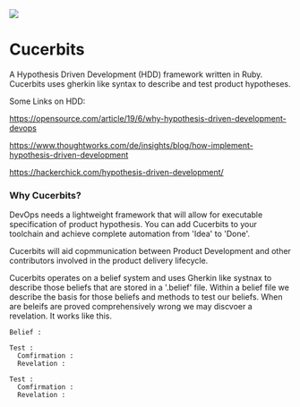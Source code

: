 <img src="https://media.giphy.com/media/3oEduQAsYcJKQH2XsI/giphy.gif" >

# Cucerbits


A Hypothesis Driven Development (HDD) framework written in Ruby. Cucerbits uses gherkin like syntax to describe and test product hypotheses. 

Some Links on HDD:

https://opensource.com/article/19/6/why-hypothesis-driven-development-devops

https://www.thoughtworks.com/de/insights/blog/how-implement-hypothesis-driven-development

https://hackerchick.com/hypothesis-driven-development/

### Why Cucerbits?

DevOps needs a lightweight framework that will allow for executable specification of product hypothesis. You can add Cucerbits to your toolchain and achieve complete automation from 'Idea' to 'Done'.

Cucerbits will aid copmmunication between Product Development and other contributors involved in the product delivery lifecycle. 

Cucerbits operates on a belief system and uses Gherkin like systnax to describe those beliefs that are stored in a '.belief' file. Within a belief file we describe the basis for those beliefs and methods to test our beliefs. When are beleifs are proved comprehensively wrong we may discvoer a revelation. It works like this.


````
Belief : 

Test : 
  Comfirmation : 
  Revelation :
  
Test : 
  Comfirmation : 
  Revelation :
````



